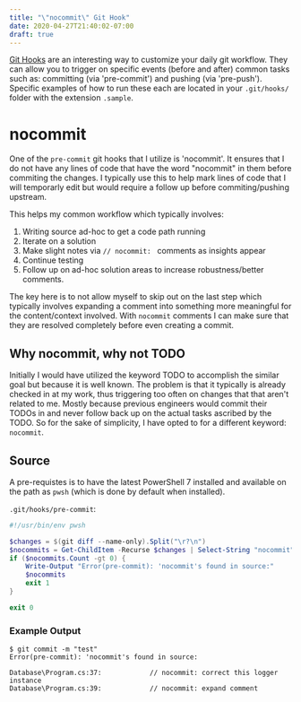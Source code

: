 ```yaml
---
title: "\"nocommit\" Git Hook"
date: 2020-04-27T21:40:02-07:00
draft: true
---
```


[Git Hooks](https://git-scm.com/book/en/v2/Customizing-Git-Git-Hooks) are an interesting way to customize your daily git workflow. They can allow you to trigger on specific events (before and after) common tasks such as: committing (via 'pre-commit') and pushing (via 'pre-push'). Specific examples of how to run these each are located in your `.git/hooks/` folder with the extension `.sample`.

# nocommit

One of the `pre-commit` git hooks that I utilize is 'nocommit'. It ensures that I do not have any lines of code that have the word "nocommit" in them before commiting the changes. I typically use this to help mark lines of code that I will temporarly edit but would require a follow up before commiting/pushing upstream.

This helps my common workflow which typically involves:
1. Writing source ad-hoc to get a code path running
2. Iterate on a solution
3. Make slight notes via `// nocommit: ` comments as insights appear
4. Continue testing
5. Follow up on ad-hoc solution areas to increase robustness/better comments.

The key here is to not allow myself to skip out on the last step which typically involves expanding a comment into something more meaningful for the content/context involved. With `nocommit` comments I can make sure that they are resolved completely before even creating a commit.

## Why nocommit, why not TODO

Initially I would have utilized the keyword TODO to accomplish the similar goal but because it is well known. The problem is that it typically is already checked in at my work, thus triggering too often on changes that that aren't related to me. Mostly because previous engineers would commit their TODOs in and never follow back up on the actual tasks ascribed by the TODO. So for the sake of simplicity, I have opted to for a different keyword: `nocommit`.

## Source

A pre-requistes is to have the latest PowerShell 7 installed and available on the path as `pwsh` (which is done by default when installed).

`.git/hooks/pre-commit`:

```powershell
#!/usr/bin/env pwsh

$changes = $(git diff --name-only).Split("\r?\n")
$nocommits = Get-ChildItem -Recurse $changes | Select-String "nocommit";
if ($nocommits.Count -gt 0) {
    Write-Output "Error(pre-commit): 'nocommit's found in source:"
    $nocommits
    exit 1
}

exit 0
```

### Example Output

```
$ git commit -m "test"
Error(pre-commit): 'nocommit's found in source:

Database\Program.cs:37:            // nocommit: correct this logger instance
Database\Program.cs:39:            // nocommit: expand comment
```
